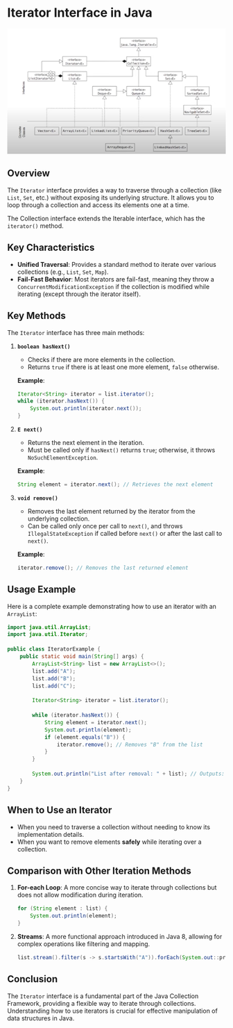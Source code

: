 # Iterator Interface in Java

![Alt text](../assets//Screenshot%202024-11-02%20195905.png)

## Overview

The `Iterator` interface provides a way to traverse through a collection (like `List`, `Set`, etc.) without exposing its underlying structure. It allows you to loop through a collection and access its elements one at a time.

The Collection interface extends the Iterable interface, which has the `iterator()` method.

## Key Characteristics

- **Unified Traversal**: Provides a standard method to iterate over various collections (e.g., `List`, `Set`, `Map`).
- **Fail-Fast Behavior**: Most iterators are fail-fast, meaning they throw a `ConcurrentModificationException` if the collection is modified while iterating (except through the iterator itself).

## Key Methods

The `Iterator` interface has three main methods:



1. **`boolean hasNext()`**

   - Checks if there are more elements in the collection.
   - Returns `true` if there is at least one more element, `false` otherwise.

   **Example**:

   ```java
   Iterator<String> iterator = list.iterator();
   while (iterator.hasNext()) {
       System.out.println(iterator.next());
   }
   ```

2. **`E next()`**

   - Returns the next element in the iteration.
   - Must be called only if `hasNext()` returns `true`; otherwise, it throws `NoSuchElementException`.

   **Example**:

   ```java
   String element = iterator.next(); // Retrieves the next element
   ```

3. **`void remove()`**

   - Removes the last element returned by the iterator from the underlying collection.
   - Can be called only once per call to `next()`, and throws `IllegalStateException` if called before `next()` or after the last call to `next()`.

   **Example**:

   ```java
   iterator.remove(); // Removes the last returned element
   ```

## Usage Example

Here is a complete example demonstrating how to use an iterator with an `ArrayList`:

```java
import java.util.ArrayList;
import java.util.Iterator;

public class IteratorExample {
    public static void main(String[] args) {
        ArrayList<String> list = new ArrayList<>();
        list.add("A");
        list.add("B");
        list.add("C");

        Iterator<String> iterator = list.iterator();

        while (iterator.hasNext()) {
            String element = iterator.next();
            System.out.println(element);
            if (element.equals("B")) {
                iterator.remove(); // Removes "B" from the list
            }
        }

        System.out.println("List after removal: " + list); // Outputs: [A, C]
    }
}
```

## When to Use an Iterator

- When you need to traverse a collection without needing to know its implementation details.
- When you want to remove elements **safely** while iterating over a collection.

## Comparison with Other Iteration Methods

1. **For-each Loop**: A more concise way to iterate through collections but does not allow modification during iteration.

   ```java
   for (String element : list) {
       System.out.println(element);
   }
   ```

2. **Streams**: A more functional approach introduced in Java 8, allowing for complex operations like filtering and mapping.
   ```java
   list.stream().filter(s -> s.startsWith("A")).forEach(System.out::println);
   ```

## Conclusion

The `Iterator` interface is a fundamental part of the Java Collection Framework, providing a flexible way to iterate through collections. Understanding how to use iterators is crucial for effective manipulation of data structures in Java.
